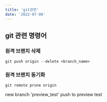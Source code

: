 ```yaml
---
title: 'git관련'
date: '2022-07-08'
---
```


## git 관련 명령어

### 원격 브랜치 삭제
```shell
git push origin --delete <branch_name>
```

### 원격 브랜치 동기화
```shell
git remote prune origin
```

new branch 'preview_test' push to preview test
